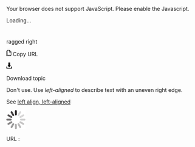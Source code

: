 Your browser does not support JavaScript. Please enable the Javascript.

Loading...

# 

ragged right

![Copy URL](ragged-right_files/Copy.png)
Copy URL

![Download](ragged-right_files/Download.png)

Download topic

Don't use. Use *left-aligned* to describe text with an uneven right edge. 

See [left align, left-aligned](https://worldready.cloudapp.net/Styleguide/Read?id=2700&topicid=28817)

![In progress](ragged-right_files/activity-large.gif)

URL :
